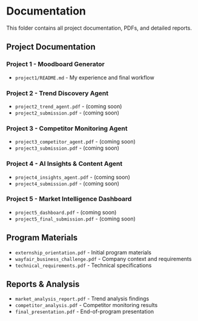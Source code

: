 # Documentation

This folder contains all project documentation, PDFs, and detailed reports.

## Project Documentation

### Project 1 - Moodboard Generator
- `project1/README.md` - My experience and final workflow

### Project 2 - Trend Discovery Agent
- `project2_trend_agent.pdf` - (coming soon)
- `project2_submission.pdf` - (coming soon)

### Project 3 - Competitor Monitoring Agent
- `project3_competitor_agent.pdf` - (coming soon)
- `project3_submission.pdf` - (coming soon)

### Project 4 - AI Insights & Content Agent
- `project4_insights_agent.pdf` - (coming soon)
- `project4_submission.pdf` - (coming soon)

### Project 5 - Market Intelligence Dashboard
- `project5_dashboard.pdf` - (coming soon)
- `project5_final_submission.pdf` - (coming soon)

## Program Materials

- `externship_orientation.pdf` - Initial program materials
- `wayfair_business_challenge.pdf` - Company context and requirements
- `technical_requirements.pdf` - Technical specifications

## Reports & Analysis

- `market_analysis_report.pdf` - Trend analysis findings
- `competitor_analysis.pdf` - Competitor monitoring results
- `final_presentation.pdf` - End-of-program presentation
